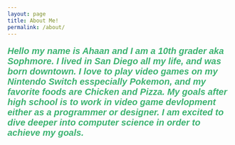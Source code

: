 ```yaml
---
layout: page
title: About Me!
permalink: /about/
---
```


<html>
<body>


<p style="font-size:100%; color: MediumSeaGreen; font: italic bold 20px Arial, sans-serif;"> Hello my name is Ahaan and I am a 10th grader aka Sophmore. I lived in San Diego all my life, and was born downtown. I love to play video games on my Nintendo Switch esspecially Pokemon, and my favorite foods are Chicken and Pizza. My goals after high school is to work in video game devlopment either as a programmer or designer. I am excited to dive deeper into computer science in order to achieve my goals. </p>



</body>
</html>

